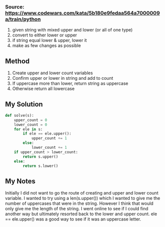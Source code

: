 
### Source: <https://www.codewars.com/kata/5b180e9fedaa564a7000009a/train/python>

1. given string with mixed upper and lower (or all of one type)
2.  convert to either lower or upper
3.  if string equal lower & upper, lower it
4.  make as few changes as possible

## Method
1. Create upper and lower count variables
2. Confirm upper or lower in string and add to count
3. If uppercase more than lower, return string as uppercase
4. Otherwise return all lowercase

## My Solution

```python
def solve(s):
    upper_count = 0
    lower_count = 0
    for ele in s:
        if ele == ele.upper():
            upper_count += 1
        else:
            lower_count += 1
    if upper_count > lower_count:
        return s.upper()
    else:
        return s.lower()
```

## My Notes
Initially I did not want to go the route of creating and upper and lower count variable. I wanted to try using a len(s.upper()) which I wanted to give me the number of uppercases that were in the string. However I think that would only give me the length of the string. I went online to see if I could find another way but ultimately resorted back to the lower and upper count.
ele == ele.upper() was a good way to see if it was an uppercase letter.
